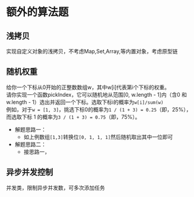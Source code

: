 # 额外的算法题

## 浅拷贝

实现自定义对象的浅拷贝，不考虑Map,Set,Array,等内置对象，考虑原型链

## 随机权重

给你一个下标从0开始的正整数数组w，其中w[i]代表第i个下标的权重。  
请你实现一个函数pickIndex，它可以随机地从范围[0, w.length - 1]内（含0 和w.length - 1）选出并返回一个下标。选取下标i的概率为`w[i]/sum(w)`  
例如，对于`w = [1, 3]`，挑选下标0的概率为`1 / (1 + 3) = 0.25`（即，25%），而选取下标 1 的概率为`3 / (1 + 3) = 0.75`（即，75%）。

+ 解题思路一：
  + 如上例数组`[1,3]`转换位`[0, 1, 1, 1]`然后随机取出其中一位即可
+ 解题思路二：
  + 接思路一，

## 异步并发控制

并发类，限制异步并发数，可多次添加任务
